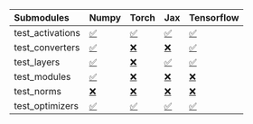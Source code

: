 | Submodules       | Numpy                                                                                                                           | Torch                                                                                                                           | Jax                                                                                                                             | Tensorflow                                                                                                                      |
|:-----------------|:--------------------------------------------------------------------------------------------------------------------------------|:--------------------------------------------------------------------------------------------------------------------------------|:--------------------------------------------------------------------------------------------------------------------------------|:--------------------------------------------------------------------------------------------------------------------------------|
| test_activations | <a href="https://github.com/unifyai/ivy/runs/7901009866?check_suite_focus=true" rel="noopener noreferrer" target="_blank">✅</a> | <a href="https://github.com/unifyai/ivy/runs/7901010718?check_suite_focus=true" rel="noopener noreferrer" target="_blank">✅</a> | <a href="https://github.com/unifyai/ivy/runs/7901011606?check_suite_focus=true" rel="noopener noreferrer" target="_blank">✅</a> | <a href="https://github.com/unifyai/ivy/runs/7901012474?check_suite_focus=true" rel="noopener noreferrer" target="_blank">✅</a> |
| test_converters  | <a href="https://github.com/unifyai/ivy/runs/7901010016?check_suite_focus=true" rel="noopener noreferrer" target="_blank">✅</a> | <a href="https://github.com/unifyai/ivy/runs/7901010868?check_suite_focus=true" rel="noopener noreferrer" target="_blank">❌</a> | <a href="https://github.com/unifyai/ivy/runs/7901011749?check_suite_focus=true" rel="noopener noreferrer" target="_blank">❌</a> | <a href="https://github.com/unifyai/ivy/runs/7901012587?check_suite_focus=true" rel="noopener noreferrer" target="_blank">✅</a> |
| test_layers      | <a href="https://github.com/unifyai/ivy/runs/7901010144?check_suite_focus=true" rel="noopener noreferrer" target="_blank">✅</a> | <a href="https://github.com/unifyai/ivy/runs/7901011017?check_suite_focus=true" rel="noopener noreferrer" target="_blank">❌</a> | <a href="https://github.com/unifyai/ivy/runs/7901011910?check_suite_focus=true" rel="noopener noreferrer" target="_blank">✅</a> | <a href="https://github.com/unifyai/ivy/runs/7901012701?check_suite_focus=true" rel="noopener noreferrer" target="_blank">✅</a> |
| test_modules     | <a href="https://github.com/unifyai/ivy/runs/7901010272?check_suite_focus=true" rel="noopener noreferrer" target="_blank">✅</a> | <a href="https://github.com/unifyai/ivy/runs/7901011194?check_suite_focus=true" rel="noopener noreferrer" target="_blank">❌</a> | <a href="https://github.com/unifyai/ivy/runs/7901012073?check_suite_focus=true" rel="noopener noreferrer" target="_blank">❌</a> | <a href="https://github.com/unifyai/ivy/runs/7901012847?check_suite_focus=true" rel="noopener noreferrer" target="_blank">❌</a> |
| test_norms       | <a href="https://github.com/unifyai/ivy/runs/7901010403?check_suite_focus=true" rel="noopener noreferrer" target="_blank">❌</a> | <a href="https://github.com/unifyai/ivy/runs/7901011292?check_suite_focus=true" rel="noopener noreferrer" target="_blank">❌</a> | <a href="https://github.com/unifyai/ivy/runs/7901012239?check_suite_focus=true" rel="noopener noreferrer" target="_blank">❌</a> | <a href="https://github.com/unifyai/ivy/runs/7901012969?check_suite_focus=true" rel="noopener noreferrer" target="_blank">❌</a> |
| test_optimizers  | <a href="https://github.com/unifyai/ivy/runs/7901010584?check_suite_focus=true" rel="noopener noreferrer" target="_blank">✅</a> | <a href="https://github.com/unifyai/ivy/runs/7901011461?check_suite_focus=true" rel="noopener noreferrer" target="_blank">✅</a> | <a href="https://github.com/unifyai/ivy/runs/7901012354?check_suite_focus=true" rel="noopener noreferrer" target="_blank">✅</a> | <a href="https://github.com/unifyai/ivy/runs/7901013092?check_suite_focus=true" rel="noopener noreferrer" target="_blank">✅</a> |